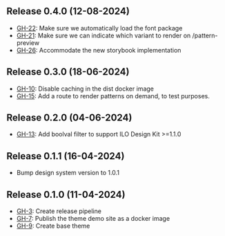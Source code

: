 ## Release 0.4.0 (12-08-2024)

- [GH-22](https://github.com/international-labour-organization/ilo_base_theme/issues/22): Make sure we automatically load the font package
- [GH-21](https://github.com/international-labour-organization/ilo_base_theme/issues/21): Make sure we can indicate which variant to render on /pattern-preview
- [GH-26](https://github.com/international-labour-organization/ilo_base_theme/issues/26): Accommodate the new storybook implementation

## Release 0.3.0 (18-06-2024)

- [GH-10](https://github.com/international-labour-organization/ilo_base_theme/issues/10): Disable caching in the dist docker image
- [GH-15](https://github.com/international-labour-organization/ilo_base_theme/issues/15): Add a route to render patterns on demand, to test purposes.

## Release 0.2.0 (04-06-2024)

- [GH-13](https://github.com/international-labour-organization/ilo_base_theme/issues/13): Add boolval filter to support ILO Design Kit >=1.1.0

## Release 0.1.1 (16-04-2024)

- Bump design system version to 1.0.1

## Release 0.1.0 (11-04-2024)

- [GH-3](https://github.com/international-labour-organization/ilo_base_theme/issues/3): Create release pipeline
- [GH-7](https://github.com/international-labour-organization/ilo_base_theme/issues/7): Publish the theme demo site as a docker image
- [GH-9](https://github.com/international-labour-organization/ilo_base_theme/issues/9): Create base theme

